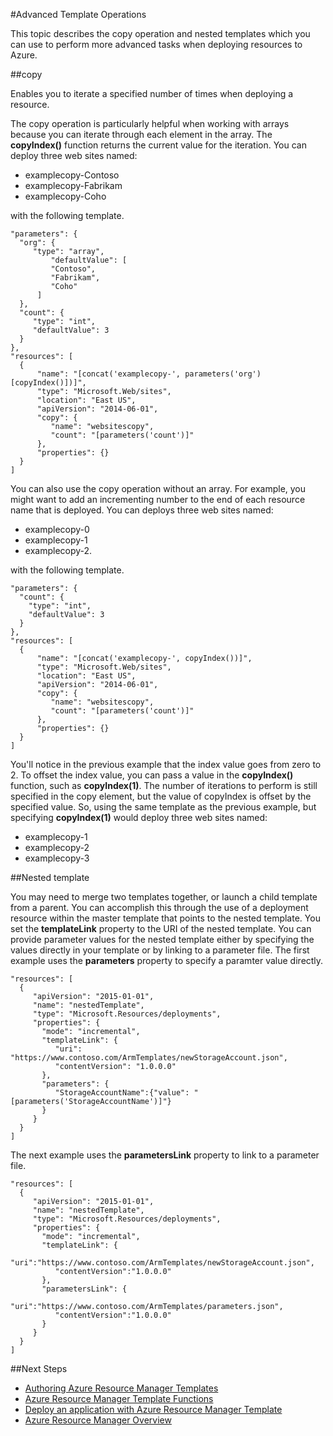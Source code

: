<properties
   pageTitle="Azure Resource Manager Advanced Template Operations"
   description="Describes how to use nested templates and the copy operation in an Azure Resource Manager template when deploying apps to Azure."
   services="na"
   documentationCenter="na"
   authors="tfitzmac"
   manager="wpickett"
   editor=""/>

<tags
   ms.service="na"
   ms.devlang="na"
   ms.topic="article"
   ms.tgt_pltfrm="AzurePortal"
   ms.workload="na"
   ms.date="06/29/2015"
   ms.author="tomfitz"/>

#Advanced Template Operations

This topic describes the copy operation and nested templates which you can use to perform more advanced tasks when deploying resources to Azure.

##copy

Enables you to iterate a specified number of times when deploying a resource.

The copy operation is particularly helpful when working with arrays because you can iterate through each element in the array.
The **copyIndex()** function returns the current value for the iteration.
You can deploy three web sites named:

*   examplecopy-Contoso
*   examplecopy-Fabrikam
*   examplecopy-Coho

with the following template.

    "parameters": { 
      "org": { 
         "type": "array", 
             "defaultValue": [ 
             "Contoso", 
             "Fabrikam", 
             "Coho" 
          ] 
      },
      "count": { 
         "type": "int", 
         "defaultValue": 3 
      } 
    }, 
    "resources": [ 
      { 
          "name": "[concat('examplecopy-', parameters('org')[copyIndex()])]", 
          "type": "Microsoft.Web/sites", 
          "location": "East US", 
          "apiVersion": "2014-06-01",
          "copy": { 
             "name": "websitescopy", 
             "count": "[parameters('count')]" 
          }, 
          "properties": {} 
      } 
    ]

You can also use the copy operation without an array.
For example, you might want to add an incrementing number to the end of each resource name that is deployed.
You can deploys three web sites named:

*   examplecopy-0
*   examplecopy-1
*   examplecopy-2.

with the following template.

    "parameters": { 
      "count": { 
        "type": "int", 
        "defaultValue": 3 
      } 
    }, 
    "resources": [ 
      { 
          "name": "[concat('examplecopy-', copyIndex())]", 
          "type": "Microsoft.Web/sites", 
          "location": "East US", 
          "apiVersion": "2014-06-01",
          "copy": { 
             "name": "websitescopy", 
             "count": "[parameters('count')]" 
          }, 
          "properties": {} 
      } 
    ]

You'll notice in the previous example that the index value goes from zero to 2.
To offset the index value, you can pass a value in the **copyIndex()** function, such as **copyIndex(1)**.
The number of iterations to perform is still specified in the copy element, but the value of copyIndex is offset by the specified value.
So, using the same template as the previous example, but specifying **copyIndex(1)** would deploy three web sites named:

*   examplecopy-1
*   examplecopy-2
*   examplecopy-3

##Nested template

You may need to merge two templates together, or launch a child template from a parent.
You can accomplish this through the use of a deployment resource within the master template that points to the nested template.
You set the **templateLink** property to the URI of the nested template.
You can provide parameter values for the nested template either by specifying the values directly in your template or by linking to a parameter file.
The first example uses the **parameters** property to specify a paramter value directly.

    "resources": [ 
      { 
         "apiVersion": "2015-01-01", 
         "name": "nestedTemplate", 
         "type": "Microsoft.Resources/deployments", 
         "properties": { 
           "mode": "incremental", 
           "templateLink": {
              "uri": "https://www.contoso.com/ArmTemplates/newStorageAccount.json",
              "contentVersion": "1.0.0.0"
           }, 
           "parameters": { 
              "StorageAccountName":{"value": "[parameters('StorageAccountName')]"} 
           } 
         } 
      } 
    ] 

The next example uses the **parametersLink** property to link to a parameter file.

    "resources": [ 
      { 
         "apiVersion": "2015-01-01", 
         "name": "nestedTemplate", 
         "type": "Microsoft.Resources/deployments", 
         "properties": { 
           "mode": "incremental", 
           "templateLink": {
              "uri":"https://www.contoso.com/ArmTemplates/newStorageAccount.json",
              "contentVersion":"1.0.0.0"
           }, 
           "parametersLink": { 
              "uri":"https://www.contoso.com/ArmTemplates/parameters.json",
              "contentVersion":"1.0.0.0"
           } 
         } 
      } 
    ] 

##Next Steps

*   [Authoring Azure Resource Manager Templates](./resource-group-authoring-templates.md)
*   [Azure Resource Manager Template Functions](./resource-group-template-functions.md)
*   [Deploy an application with Azure Resource Manager Template](azure-portal/resource-group-template-deploy.md)
*   [Azure Resource Manager Overview](./resource-group-overview.md)



